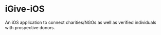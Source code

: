 # iGive-iOS
An iOS application to connect charities/NGOs as well as verified individuals with prospective donors.
